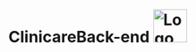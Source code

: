 # ClinicareBack-end <img src="https://cdn.worldvectorlogo.com/logos/spring-3.svg" width="60px" height="60px" alt="Logo do Angular">

